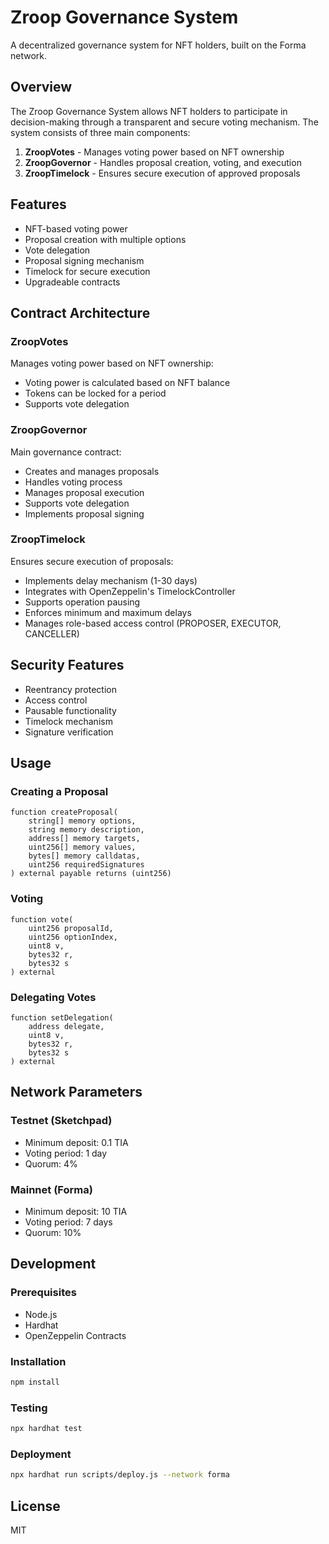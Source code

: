 # Zroop Governance System

A decentralized governance system for NFT holders, built on the Forma network.

## Overview

The Zroop Governance System allows NFT holders to participate in decision-making through a transparent and secure voting mechanism. The system consists of three main components:

1. **ZroopVotes** - Manages voting power based on NFT ownership
2. **ZroopGovernor** - Handles proposal creation, voting, and execution
3. **ZroopTimelock** - Ensures secure execution of approved proposals

## Features

- NFT-based voting power
- Proposal creation with multiple options
- Vote delegation
- Proposal signing mechanism
- Timelock for secure execution
- Upgradeable contracts

## Contract Architecture

### ZroopVotes

Manages voting power based on NFT ownership:
- Voting power is calculated based on NFT balance
- Tokens can be locked for a period
- Supports vote delegation

### ZroopGovernor

Main governance contract:
- Creates and manages proposals
- Handles voting process
- Manages proposal execution
- Supports vote delegation
- Implements proposal signing

### ZroopTimelock

Ensures secure execution of proposals:
- Implements delay mechanism (1-30 days)
- Integrates with OpenZeppelin's TimelockController
- Supports operation pausing
- Enforces minimum and maximum delays
- Manages role-based access control (PROPOSER, EXECUTOR, CANCELLER)

## Security Features

- Reentrancy protection
- Access control
- Pausable functionality
- Timelock mechanism
- Signature verification

## Usage

### Creating a Proposal

```solidity
function createProposal(
    string[] memory options,
    string memory description,
    address[] memory targets,
    uint256[] memory values,
    bytes[] memory calldatas,
    uint256 requiredSignatures
) external payable returns (uint256)
```

### Voting

```solidity
function vote(
    uint256 proposalId,
    uint256 optionIndex,
    uint8 v,
    bytes32 r,
    bytes32 s
) external
```

### Delegating Votes

```solidity
function setDelegation(
    address delegate,
    uint8 v,
    bytes32 r,
    bytes32 s
) external
```

## Network Parameters

### Testnet (Sketchpad)
- Minimum deposit: 0.1 TIA
- Voting period: 1 day
- Quorum: 4%

### Mainnet (Forma)
- Minimum deposit: 10 TIA
- Voting period: 7 days
- Quorum: 10%

## Development

### Prerequisites
- Node.js
- Hardhat
- OpenZeppelin Contracts

### Installation
```bash
npm install
```

### Testing
```bash
npx hardhat test
```

### Deployment
```bash
npx hardhat run scripts/deploy.js --network forma
```

## License

MIT 